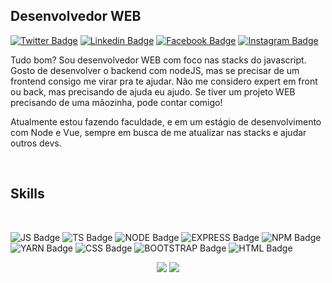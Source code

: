 ## Desenvolvedor WEB

[![Twitter Badge](https://img.shields.io/badge/-twitter-%231DA1F2?style=for-the-badge&logo=twitter&logoColor=white)](https://twitter.com/kauanphbbb)
[![Linkedin Badge](https://img.shields.io/badge/-linkedin-%230077B5?style=for-the-badge&logo=linkedin&logoColor=white)](https://www.linkedin.com/in/kauan-portela-1763a6168/)
[![Facebook Badge](https://img.shields.io/badge/-Facebook-%231877F2?style=for-the-badge&logo=facebook&logoColor=white)](https://www.facebook.com/kauanphbbb/)
[![Instagram Badge](https://img.shields.io/badge/Instagram-E4405F?style=for-the-badge&logo=instagram&logoColor=white)](https://www.instagram.com/kauanphbbb/)

<p>Tudo bom? Sou desenvolvedor WEB com foco nas stacks do javascript. Gosto de desenvolver o backend com nodeJS, mas se precisar de um frontend consigo me virar pra te ajudar. Não me considero expert em front ou back, mas precisando de ajuda eu ajudo. Se tiver um projeto WEB precisando de uma mãozinha, pode contar comigo!</p>
<p>Atualmente estou fazendo faculdade, e em um estágio de desenvolvimento com Node e Vue, sempre em busca de me atualizar nas stacks e ajudar outros devs.<p/>

<br/>

## Skills

<br/>

![JS Badge](https://img.shields.io/badge/JavaScript-F7DF1E?style=for-the-badge&logo=javascript&logoColor=black)
![TS Badge](https://img.shields.io/badge/TypeScript-007ACC?style=for-the-badge&logo=typescript&logoColor=white)
![NODE Badge](https://img.shields.io/badge/Node.js-43853D?style=for-the-badge&logo=node.js&logoColor=white)
![EXPRESS Badge](https://img.shields.io/badge/Express.js-000000?style=for-the-badge&logo=express&logoColor=white)
![NPM Badge](https://img.shields.io/badge/npm-CB3837?style=for-the-badge&logo=npm&logoColor=white)
![YARN Badge](https://img.shields.io/badge/Yarn-2C8EBB?style=for-the-badge&logo=yarn&logoColor=white)
![CSS Badge](https://img.shields.io/badge/CSS3-1572B6?style=for-the-badge&logo=css3&logoColor=white)
![BOOTSTRAP Badge](https://img.shields.io/badge/Bootstrap-563D7C?style=for-the-badge&logo=bootstrap&logoColor=white)
![HTML Badge](https://img.shields.io/badge/HTML5-E34F26?style=for-the-badge&logo=html5&logoColor=white)


<p align = "center">
  <img src = "https://github-readme-stats.vercel.app/api?username=kauanphbbb&show_icons=true&theme=dracula">
  <img src = "https://github-readme-stats.vercel.app/api/top-langs/?username=kauanphbbb&layout=compact&theme=dracula">
</p>
